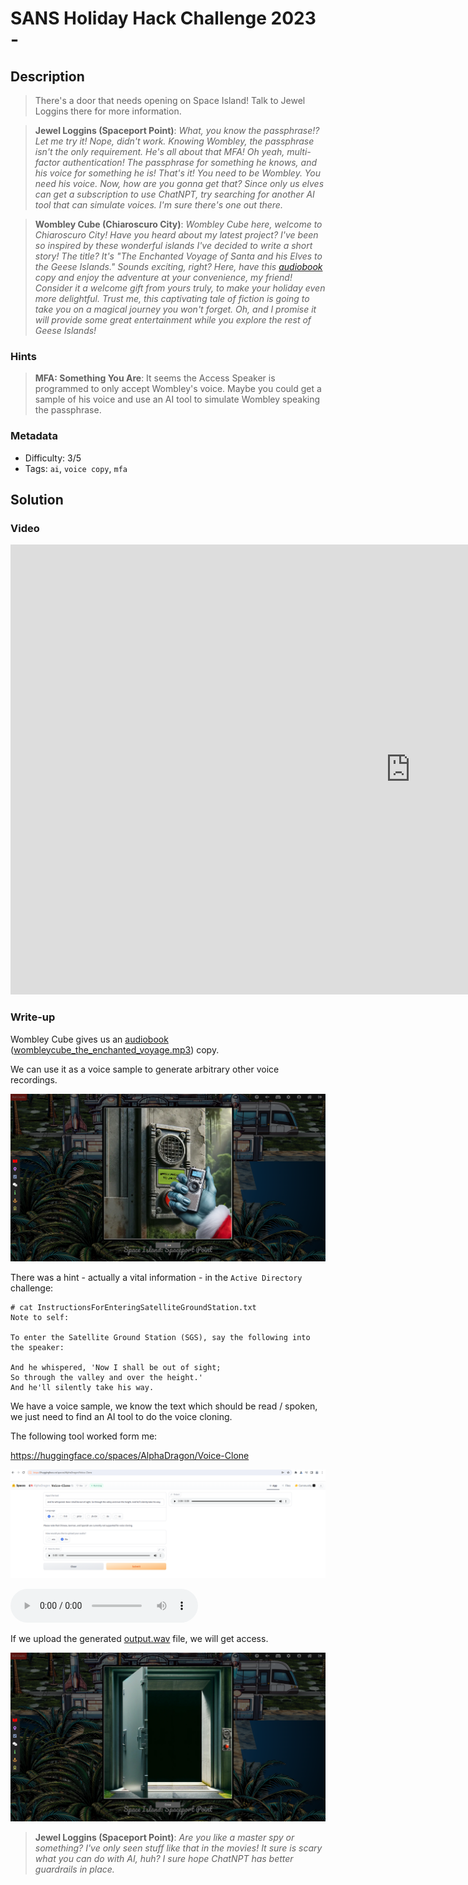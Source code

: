 # SANS Holiday Hack Challenge 2023 - 

## Description

> There's a door that needs opening on Space Island! Talk to Jewel Loggins there for more information.

> **Jewel Loggins (Spaceport Point)**:
*What, you know the passphrase!? Let me try it!
Nope, didn't work. Knowing Wombley, the passphrase isn't the only requirement. He's all about that MFA!
Oh yeah, multi-factor authentication! The passphrase for something he knows, and his voice for something he is!
That's it! You need to be Wombley. You need his voice. Now, how are you gonna get that?
Since only us elves can get a subscription to use ChatNPT, try searching for another AI tool that can simulate voices. I'm sure there's one out there.*

> **Wombley Cube (Chiaroscuro City)**:
*Wombley Cube here, welcome to Chiaroscuro City!
Have you heard about my latest project?
I've been so inspired by these wonderful islands I've decided to write a short story!
The title? It's "The Enchanted Voyage of Santa and his Elves to the Geese Islands." Sounds exciting, right?
Here, have this [audiobook](https://www.holidayhackchallenge.com/2023/wombleycube_the_enchanted_voyage.mp3.zip) copy and enjoy the adventure at your convenience, my friend!
Consider it a welcome gift from yours truly, to make your holiday even more delightful.
Trust me, this captivating tale of fiction is going to take you on a magical journey you won't forget.
Oh, and I promise it will provide some great entertainment while you explore the rest of Geese Islands!*

### Hints

> **MFA: Something You Are**: It seems the Access Speaker is programmed to only accept Wombley's voice. Maybe you could get a sample of his voice and use an AI tool to simulate Wombley speaking the passphrase.

### Metadata

- Difficulty: 3/5
- Tags: `ai`, `voice copy`, `mfa`

## Solution

### Video

<iframe width="1280" height="720" src="https://youtu.be/LtHHYrNxOEw?t=4576" title="SANS Holiday Hack Challenge 2023 - Space Island Access Door Speaker" frameborder="0" allow="accelerometer; autoplay; clipboard-write; encrypted-media; gyroscope; picture-in-picture; web-share" referrerpolicy="strict-origin-when-cross-origin" allowfullscreen></iframe>

### Write-up

Wombley Cube gives us an [audiobook](https://www.holidayhackchallenge.com/2023/wombleycube_the_enchanted_voyage.mp3.zip) ([wombleycube_the_enchanted_voyage.mp3](files/wombleycube_the_enchanted_voyage.mp3)) copy.

We can use it as a voice sample to generate arbitrary other voice recordings.

![Locked door](media/door-locked.png)

There was a hint - actually a vital information - in the `Active Directory` challenge:

```
# cat InstructionsForEnteringSatelliteGroundStation.txt
Note to self:

To enter the Satellite Ground Station (SGS), say the following into the speaker:

And he whispered, 'Now I shall be out of sight;
So through the valley and over the height.'
And he'll silently take his way.
```

We have a voice sample, we know the text which should be read / spoken, we just need to find an AI tool to do the voice cloning.

The following tool worked form me:

<https://huggingface.co/spaces/AlphaDragon/Voice-Clone>

![Huggingface](media/huggingface.png)

<audio src="files/output.wav" width='100%' controls playsinline>
</audio>

If we upload the generated [output.wav](files/output.wav) file, we will get access.

![Unlocked door](media/door-unlocked.png)

> **Jewel Loggins (Spaceport Point)**:
*Are you like a master spy or something? I've only seen stuff like that in the movies!
It sure is scary what you can do with AI, huh? I sure hope ChatNPT has better guardrails in place.*